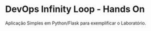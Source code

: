 
# DevOps Infinity Loop - Hands On
Aplicação Simples em Python/Flask para exemplificar o Laboratório.